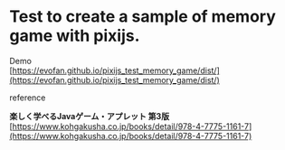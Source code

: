 # Test to create a sample of memory game with pixijs.

Demo  
[https://evofan.github.io/pixijs_test_memory_game/dist/](https://evofan.github.io/pixijs_test_memory_game/dist/)  

reference

**楽しく学べるJavaゲーム・アプレット 第3版**  
[https://www.kohgakusha.co.jp/books/detail/978-4-7775-1161-7](https://www.kohgakusha.co.jp/books/detail/978-4-7775-1161-7)  
